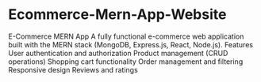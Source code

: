 # Ecommerce-Mern-App-Website
E-Commerce MERN App A fully functional e-commerce web application built with the MERN stack (MongoDB, Express.js, React, Node.js).  Features User authentication and authorization Product management (CRUD operations) Shopping cart functionality Order management and filtering Responsive design Reviews and ratings
